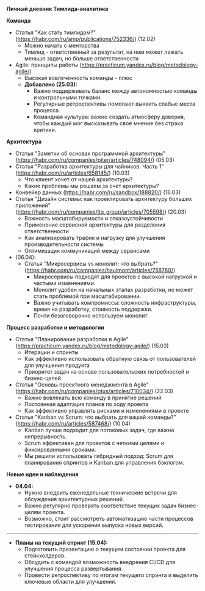 ****Личный дневник Тимлида-аналитика****

**Команда**
- Статья "Как стать тимлидом?" (https://habr.com/ru/amp/publications/752336/) (12.02)
  - Можно начать с менторства
  - Тимлид - ответственный за результат, на нем может лежать меньше задач, но больше ответственности
- Agile: принципы работы (https://practicum.yandex.ru/blog/metodology-agile/)
  - Высокая вовлеченность команды - плюс
  - **Добавлено (25.03):**  
    - Важно поддерживать баланс между автономностью команды и контрольными точками.  
    - Регулярные ретроспективы помогают выявить слабые места процесса.  
    - Командная культура: важно создать атмосферу доверия, чтобы каждый мог высказывать свое мнение без страха критики.  

**Архитектура**
- Статья "Заметки об основах программной архитектуры" (https://habr.com/ru/companies/piter/articles/748094/) (05.03)   
- Статья "Разработка архитектуры для чайников. Часть 1" (https://habr.com/ru/articles/658145/)  (10.03)
  - Что клиент хочет от нашей архитектуры?
  - Какие проблемы мы решаем за счет архитектуры?
- Конвейер данных (https://habr.com/ru/sandbox/188820/) (16.03)
- Статья "Дизайн системы: как проектировать архитектуру больших приложений" (https://habr.com/ru/companies/itq_group/articles/705598/) (20.03)
  - Важность масштабируемости и отказоустойчивости
  - Применение сервисной архитектуры для разделения ответственности
  - Как анализировать трафик и нагрузку для улучшения производительности системы
  - Оптимизация коммуникаций между сервисами
- (06.04):  
  - Статья "Микросервисы vs монолит: что выбрать?" (https://habr.com/ru/companies/haulmont/articles/758780/)  
    - Микросервисы подходят для проектов с высокой нагрузкой и частыми изменениями.  
    - Монолит удобен на начальных этапах разработки, но может стать проблемой при масштабировании.  
    - Важно учитывать компромиссы: сложность инфраструктуры, время на разработку, стоимость поддержки.
    - Почти безоговорочно используем монолит

**Процесс разработки и методологии**
- Статья "Планирование разработки в Agile" (https://practicum.yandex.ru/blog/metodology-agile/) (15.03)
  - Итерации и спринты
  - Как эффективно использовать обратную связь от пользователей для улучшения продукта
  - Приоритет задач на основе пользовательских потребностей и бизнес-целей
- Статья "Основы проектного менеджмента в Agile" (https://habr.com/ru/companies/otus/articles/710034/) (22.03)
  - Важно вовлекать всю команду в принятие решений
  - Постоянная адаптация планов по ходу проекта
  - Как эффективно управлять рисками и изменениями в проекте
- Статья "Kanban vs Scrum: что выбрать для вашей команды?" (https://habr.com/ru/articles/587468/)  (10.04)
  - Kanban лучше подходит для потоковых задач, где важна непрерывность.  
  - Scrum эффективен для проектов с четкими целями и фиксированными сроками.  
  - Мы решили использовать гибридный подход: Scrum для планирования спринтов и Kanban для управления бэклогом.  

**Новые идеи и наблюдения**
- **04.04:**  
  - Нужно внедрить еженедельные технические встречи для обсуждения архитектурных решений.
  - Важно регулярно проверять соответствие текущих задач бизнес-целям проекта.  
  - Возможно, стоит рассмотреть автоматизацию части процессов тестирования для ускорения выпуска новых версий.

****
- **Планы на текущий спринт (15.04):**  
  - Подготовить презентацию о текущем состоянии проекта для стейкхолдеров. 
  - Обсудить с командой возможность внедрения CI/CD для улучшения процесса развертывания.  
  - Провести ретроспективу по итогам текущего спринта и выделить ключевые области для улучшения.
